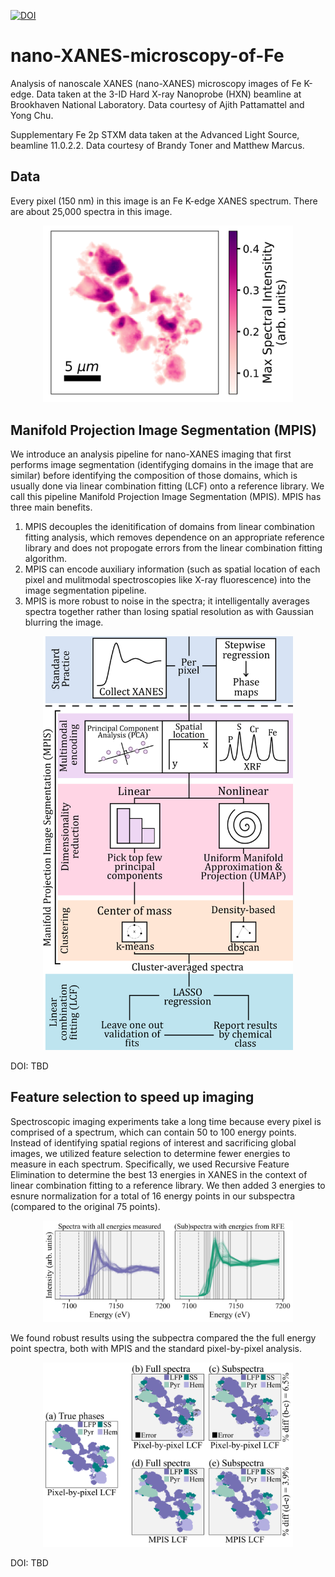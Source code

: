 [![DOI](https://zenodo.org/badge/511645686.svg)](https://zenodo.org/badge/latestdoi/511645686)

# nano-XANES-microscopy-of-Fe
Analysis of nanoscale XANES (nano-XANES) microscopy images of Fe K-edge. Data taken at the 3-ID Hard X-ray Nanoprobe (HXN) beamline at Brookhaven National Laboratory. Data courtesy of Ajith Pattamattel and Yong Chu.

Supplementary Fe 2p STXM data taken at the Advanced Light Source, beamline 11.0.2.2. Data courtesy of Brandy Toner and Matthew Marcus.

## Data

Every pixel (150 nm) in this image is an Fe K-edge XANES spectrum. There are about 25,000 spectra in this image.

<p align="center">
<img src="Figures/two-dim_heatmap.png" alt="data image" width="400">
</p>

## Manifold Projection Image Segmentation (MPIS)

We introduce an analysis pipeline for nano-XANES imaging that first performs image segmentation (identifyging domains in the image that are similar) before identifying the composition of those domains, which is usually done via linear combination fitting (LCF) onto a reference library. We call this pipeline Manifold Projection Image Segmentation (MPIS). MPIS has three main benefits.

1. MPIS decouples the idenitification of domains from linear combination fitting analysis, which removes dependence on an appropriate reference library and does not propogate errors from the linear combination fitting algorithm.
2. MPIS can encode auxiliary information (such as spatial location of each pixel and mulitmodal spectroscopies like X-ray fluorescence) into the image segmentation pipeline.
3. MPIS is more robust to noise in the spectra; it intelligentally averages spectra together rather than losing spatial resolution as with Gaussian blurring the image.

<p align="center">
<img src="Figures/image_segmentation.png" alt="MPIS" width="400">
</p>


DOI: TBD

## Feature selection to speed up imaging

Spectroscopic imaging experiments take a long time because every pixel is comprised of a spectrum, which can contain 50 to 100 energy points. Instead of identifying spatial regions of interest and sacrificing global images, we utilized feature selection to determine fewer energies to measure in each spectrum. Specifically, we used Recursive Feature Elimination to determine the best 13 energies in XANES in the context of linear combination fitting to a reference library. We then added 3 energies to esnure normalization for a total of 16 energy points in our subspectra (compared to the original 75 points).  

<p align="center">
<img src="Figures/full_vs_rfe_spectra.png" alt="subspectra" width="400">
</p>

We found robust results using the subpectra compared the the full energy point spectra, both with MPIS and the standard pixel-by-pixel analysis.

<p align="center">
<img src="Figures/MPIS_LASSO_LCF_full_vs_sub_spectra.png" alt="RFE" width="400">
</p>


DOI: TBD
